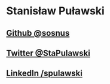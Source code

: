 # Stanisław Puławski
## [Github @sosnus](https://github.com/sosnus)
## [Twitter @StaPulawski](https://twitter.com/stapulawski)
## [LinkedIn /spulawski](https://www.linkedin.com/in/spulawski/)

<!--
**sosnus/sosnus** is a ✨ _special_ ✨ repository because its `README.md` (this file) appears on your GitHub profile.

Here are some ideas to get you started:

- 🔭 I’m currently working on ...
- 🌱 I’m currently learning ...
- 👯 I’m looking to collaborate on ...
- 🤔 I’m looking for help with ...
- 💬 Ask me about ...
- 📫 How to reach me: ...
- 😄 Pronouns: ...
- ⚡ Fun fact: ...
-->

